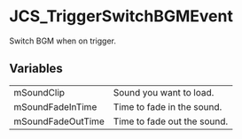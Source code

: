 # JCS_TriggerSwitchBGMEvent

Switch BGM when on trigger.


## Variables

<table>
  <tr>
    <td>mSoundClip</td>
    <td>Sound you want to load.</td>
  </tr>
  <tr>
    <td>mSoundFadeInTime</td>
    <td>Time to fade in the sound.</td>
  </tr>
  <tr>
    <td>mSoundFadeOutTime</td>
    <td>Time to fade out the sound.</td>
  </tr>
</table>
